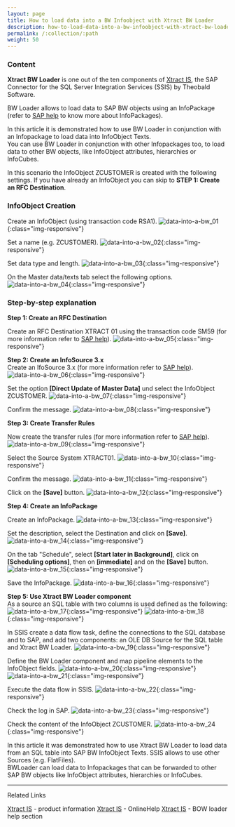 ```yaml
---
layout: page
title: How to load data into a BW Infoobject with Xtract BW Loader
description: how-to-load-data-into-a-bw-infoobject-with-xtract-bw-loader
permalink: /:collection/:path
weight: 50
---
```


### Content ###

**Xtract BW Loader** is one out of the ten components of [Xtract IS](https://theobald-software.com/en/xtract-is/),  the SAP Connector for the SQL Server Integration Services (SSIS) by Theobald Software.

BW Loader allows to load data to SAP BW objects using an InfoPackage (refer to [SAP help](http://help.sap.com/saphelp_nw04/helpdata/en/2e/20d704d45be7458582cdfcc5487090/frameset.htm) to know more about InfoPackages).

In this article it is demonstrated how to use BW Loader in conjunction with an Infopackage to load data into  InfoObject Texts. <br> You can use BW Loader in conjunction with other Infopackages too, to load data to other BW objects, like InfoObject attributes, hierarchies or InfoCubes.

In this scenario the InfoObject ZCUSTOMER is created with the following settings. If you have already an InfoObject you can skip to **STEP 1: Create an RFC Destination**.
### InfoObject Creation ###

Create an InfoObject (using transaction code RSA1).
![data-into-a-bw_01](/img/contents/xis/data-into-a-bw_01.jpg){:class="img-responsive"}

Set a name (e.g. ZCUSTOMER).
![data-into-a-bw_02](/img/contents/xis/data-into-a-bw_02.jpg){:class="img-responsive"}

Set data type and length.
![data-into-a-bw_03](/img/contents/xis/data-into-a-bw_03.jpg){:class="img-responsive"}

On the Master data/texts tab select the following options.
![data-into-a-bw_04](/img/contents/xis/data-into-a-bw_04.jpg){:class="img-responsive"}

### Step-by-step explanation ###  

**Step 1: Create an RFC Destination**

Create an RFC Destination XTRACT 01 using the transaction code SM59 (for more information refer to [SAP help](http://help.sap.com/saphelp_nw04/helpdata/en/2e/20d704d45be7458582cdfcc5487090/frameset.htm)).
![data-into-a-bw_05](/img/contents/xis/data-into-a-bw_05.jpg){:class="img-responsive"}

**Step 2: Create an InfoSource 3.x**
<br>
Create an IfoSource 3.x (for more information refer to [SAP help](http://help.sap.com/saphelp_nw04/helpdata/en/2e/20d704d45be7458582cdfcc5487090/frameset.htm)).
![data-into-a-bw_06](/img/contents/xis/data-into-a-bw_06.jpg){:class="img-responsive"}

Set the option **[Direct Update of Master Data]** und select the InfoObject ZCUSTOMER.
![data-into-a-bw_07](/img/contents/xis/data-into-a-bw_07.jpg){:class="img-responsive"}

Confirm the message.
![data-into-a-bw_08](/img/contents/xis/data-into-a-bw_08.jpg){:class="img-responsive"}

**Step 3: Create Transfer Rules**

Now create the transfer rules (for more information refer to [SAP help](http://help.sap.com/saphelp_nw04/helpdata/en/2e/20d704d45be7458582cdfcc5487090/frameset.htm)).
![data-into-a-bw_09](/img/contents/xis/data-into-a-bw_09.jpg){:class="img-responsive"}

Select the Source System XTRACT01.
![data-into-a-bw_10](/img/contents/xis/data-into-a-bw_10.jpg){:class="img-responsive"}

Confirm the message.
![data-into-a-bw_11](/img/contents/xis/data-into-a-bw_11.jpg){:class="img-responsive"}

Click on the **[Save]** button.
![data-into-a-bw_12](/img/contents/xis/data-into-a-bw_12.jpg){:class="img-responsive"}

**Step 4: Create an InfoPackage**

Create an InfoPackage.
![data-into-a-bw_13](/img/contents/xis/data-into-a-bw_13.jpg){:class="img-responsive"}

Set the description, select the Destination and click on **[Save]**.
![data-into-a-bw_14](/img/contents/xis/data-into-a-bw_14.jpg){:class="img-responsive"}

On the tab "Schedule", select **[Start later in Background]**, click on **[Scheduling options]**, then on  **[immediate]** and on the **[Save]** button.
![data-into-a-bw_15](/img/contents/xis/data-into-a-bw_15.jpg){:class="img-responsive"}

Save the InfoPackage.
![data-into-a-bw_16](/img/contents/xis/data-into-a-bw_16.jpg){:class="img-responsive"}

**Step 5: Use Xtract BW Loader component**
<br>
As a source an SQL table with two columns is used defined as the following:
![data-into-a-bw_17](/img/contents/xis/data-into-a-bw_17.jpg){:class="img-responsive"}
![data-into-a-bw_18](/img/contents/xis/data-into-a-bw_18.jpg){:class="img-responsive"}

In SSIS create a data flow task, define the connections to the SQL database and to SAP, and add two components: an OLE DB Source for the SQL table and Xtract BW Loader.
![data-into-a-bw_19](/img/contents/xis/data-into-a-bw_19.jpg){:class="img-responsive"}

Define the BW Loader component and map pipeline elements to the InfoObject fields.
![data-into-a-bw_20](/img/contents/xis/data-into-a-bw_20.jpg){:class="img-responsive"}
![data-into-a-bw_21](/img/contents/xis/data-into-a-bw_21.jpg){:class="img-responsive"}

Execute the data flow in SSIS.
![data-into-a-bw_22](/img/contents/xis/data-into-a-bw_22.jpg){:class="img-responsive"}

Check the log in SAP.
![data-into-a-bw_23](/img/contents/xis/data-into-a-bw_23.jpg){:class="img-responsive"}

Check the content of the InfoObject ZCUSTOMER.
![data-into-a-bw_24](/img/contents/xis/data-into-a-bw_24.jpg){:class="img-responsive"}

In this article it was demonstrated how to use Xtract BW Loader to load data from an SQL table into SAP BW InfoObject Texts. SSIS allows to use other Sources (e.g. FlatFiles). <br> 
BWLoader can load data to Infopackages that can be forwarded to other SAP BW objects like InfoObject attributes, hierarchies or InfoCubes.

*****
Related Links <br>

[Xtract IS](https://theobald-software.com/en/xtract-is/) - product information
[Xtract IS](https://help.theobald-software.com/en/xtract-is/) - OnlineHelp
[Xtract IS](https://help.theobald-software.com/en/xtract-is/bw-loader) - BOW loader help section

